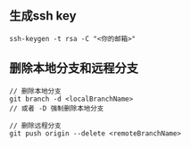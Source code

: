 ## 生成ssh key

```
ssh-keygen -t rsa -C "<你的邮箱>"
```



## 删除本地分支和远程分支

```
// 删除本地分支
git branch -d <localBranchName>
// 或者 -D 强制删除本地分支

// 删除远程分支
git push origin --delete <remoteBranchName>
```

